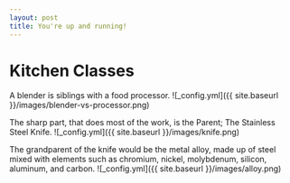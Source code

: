 ```yaml
---
layout: post
title: You're up and running!
---
```


# Kitchen Classes

A blender is siblings with a food processor.
![_config.yml]({{ site.baseurl }}/images/blender-vs-processor.png)

The sharp part, that does most of the work, is the Parent; The Stainless Steel Knife. 
![_config.yml]({{ site.baseurl }}/images/knife.png)

The grandparent of the knife would be the metal alloy, made up of steel mixed with elements such as chromium, nickel, molybdenum, silicon, aluminum, and carbon.
![_config.yml]({{ site.baseurl }}/images/alloy.png)

